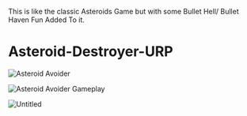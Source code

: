 This is like the classic Asteroids Game but with some Bullet Hell/ Bullet Haven Fun Added To it.

# Asteroid-Destroyer-URP

![Asteroid Avoider](https://user-images.githubusercontent.com/95018078/215318832-5c69d5a1-48d8-4bd2-acab-c422958a0e79.PNG)

![Asteroid Avoider Gameplay](https://user-images.githubusercontent.com/95018078/215318919-2e572d74-9993-49b7-816e-1dbcd46f3ffb.PNG)

![Untitled](https://github.com/Kshitijv24/Asteroid-Avoider-URP/assets/95018078/26425435-d6ea-485f-834e-63195fbeb7c7)

